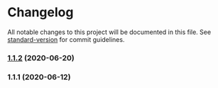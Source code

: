 # Changelog

All notable changes to this project will be documented in this file. See [standard-version](https://github.com/conventional-changelog/standard-version) for commit guidelines.

### [1.1.2](https://github.com/iamtomhewitt/home-dashboard-splitwise-manager/compare/v1.1.1...v1.1.2) (2020-06-20)

### 1.1.1 (2020-06-12)
